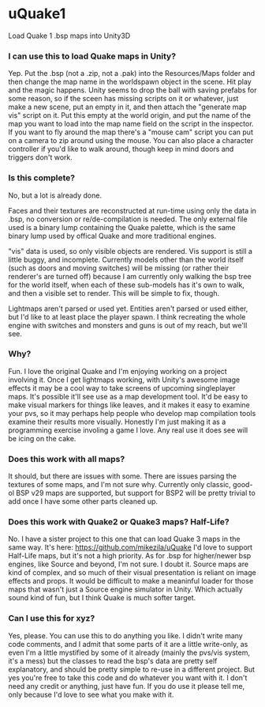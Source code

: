 uQuake1
=======

Load Quake 1 .bsp maps into Unity3D

### I can use this to load Quake maps in Unity?

Yep.  Put the .bsp (not a .zip, not a .pak) into the Resources/Maps folder and then change the map name in the worldspawn object in the scene.  Hit play and the magic happens.  Unity seems to drop the ball with saving prefabs for some reason, so if the sceen has missing scripts on it or whatever, just make a new scene, put an empty in it, and then attach the "generate map vis" script on it.  Put this empty at the world origin, and put the name of the map you want to load into the map name field on the script in the inspector.  If you want to fly around the map there's a "mouse cam" script you can put on a camera to zip around using the mouse.  You can also place a character controller if you'd like to walk around, though keep in mind doors and triggers don't work.

### Is this complete?

No, but a lot is already done.

Faces and their textures are reconstructed at run-time using only the data in .bsp, no conversion or re/de-compilation is needed.  The only external file used is a binary lump containing the Quake palette, which is the same binary lump used by offical Quake and more traditional engines.

"vis" data is used, so only visible objects are rendered.  Vis support is still a little buggy, and incomplete.  Currently models other than the world itself (such as doors and moving switches) will be missing (or rather their renderer's are turned off) because I am currently only walking the bsp tree for the world itself, when each of these sub-models has it's own to walk, and then a visible set to render.  This will be simple to fix, though.

Lightmaps aren't parsed or used yet.  Entities aren't parsed or used either, but I'd like to at least place the player spawn.  I think recreating the whole engine with switches and monsters and guns is out of my reach, but we'll see.

### Why?

Fun.  I love the original Quake and I'm enjoying working on a project involving it.  Once I get lightmaps working, with Unity's awesome image effects it may be a cool way to take screens of upcoming singleplayer maps.  It's possible it'll see use as a map development tool.  It'd be easy to make visual markers for things like leaves, and it makes it easy to examine your pvs, so it may perhaps help people who develop map compilation tools examine their results more visually.  Honestly I'm just making it as a programming exercise involing a game I love.  Any real use it does see will be icing on the cake.

### Does this work with all maps?

It should, but there are issues with some.  There are issues parsing the textures of some maps, and I'm not sure why.  Currently only classic, good-ol BSP v29 maps are supported, but support for BSP2 will be pretty trivial to add once I have some other parts cleaned up.

### Does this work with Quake2 or Quake3 maps?  Half-Life?

No.  I have a sister project to this one that can load Quake 3 maps in the same way.  It's here: https://github.com/mikezila/uQuake  I'd love to support Half-Life maps, but it's not a high priority.  As for .bsp for higher/newer bsp engines, like Source and beyond, I'm not sure.  I doubt it.  Source maps are kind of complex, and so much of their visual presentation is reliant on image effects and props.  It would be difficult to make a meaninful loader for those maps that wasn't just a Source engine simulator in Unity.  Which actually sound kind of fun, but I think Quake is much softer target.

### Can I use this for xyz?

Yes, please.  You can use this to do anything you like.  I didn't write many code comments, and I admit that some parts of it are a little write-only, as even I'm a little mystified by some of it already (mainly the pvs/vis system, it's a mess) but the classes to read the bsp's data are pretty self explanatory, and should be pretty simple to re-use in a different project.  But yes you're free to take this code and do whatever you want with it.  I don't need any credit or anything, just have fun.  If you do use it please tell me, only because I'd love to see what you make with it.
